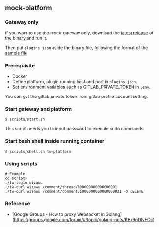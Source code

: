 ## mock-platform

### Gateway only

If you want to use the mock-gateway only, download the [latest release](https://github.com/rhinobird-io/mock-platform/releases) of the binary and run it.

Then put `plugins.json` aside the binary file, following the format of the [sample file](https://github.com/rhinobird-io/mock-platform/blob/master/plugins.json.sample)


### Prerequisite

* Docker
* Define platform, plugin running host and port in `plugins.json`.
* Set environment variables such as GITLAB_PRIVATE_TOKEN in `.env`.

You can get the gitlab private token from gitlab profile account setting.

### Start gateway and platform

```
$ scripts/start.sh
```

This script needs you to input password to execute sudo commands.

### Start bash shell inside running container

```
$ scripts/shell.sh tw-platform
```

### Using scripts

```
# Example
cd scripts
./tw-login wizawu
./tw-curl wizawu /comment/thread/900000000000000001
./tw-curl wizawu /comment/comment/1000000000000000021 -X DELETE
```

### Reference

+ [Google Groups - How to proxy Websocket in Golang] (https://groups.google.com/forum/#!topic/golang-nuts/KBx9pDlvFOc)
